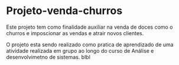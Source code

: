 # Projeto-venda-churros
Este projeto tem como finalidade auxiliar na venda de doces como o churros e imposcionar as vendas e atrair novos clientes.

O projeto esta sendo realizado como pratica de aprendizado de uma atividade realizada em grupo ao longo do curso de Análise e desenvolvimetno de sistemas. 
blbl
